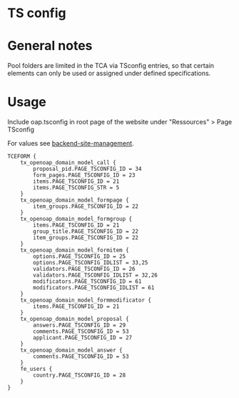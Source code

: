 # TS config

# General notes

Pool folders are limited in the TCA via TSconfig entries, so that certain elements can only be used or assigned under defined specifications.

# Usage

Include oap.tsconfig in root page of the website under "Ressources" > Page TSconfig

For values see [backend-site-management](../configuration/backend-site-management.md).

```typo3_typoscript
TCEFORM {
    tx_openoap_domain_model_call {
        proposal_pid.PAGE_TSCONFIG_ID = 34
        form_pages.PAGE_TSCONFIG_ID = 23
        items.PAGE_TSCONFIG_ID = 21
        items.PAGE_TSCONFIG_STR = 5
    }
    tx_openoap_domain_model_formpage {
        item_groups.PAGE_TSCONFIG_ID = 22
    }
    tx_openoap_domain_model_formgroup {
        items.PAGE_TSCONFIG_ID = 21
        group_title.PAGE_TSCONFIG_ID = 22
        item_groups.PAGE_TSCONFIG_ID = 22
    }
    tx_openoap_domain_model_formitem {
        options.PAGE_TSCONFIG_ID = 25
        options.PAGE_TSCONFIG_IDLIST = 33,25
        validators.PAGE_TSCONFIG_ID = 26
        validators.PAGE_TSCONFIG_IDLIST = 32,26
        modificators.PAGE_TSCONFIG_ID = 61
        modificators.PAGE_TSCONFIG_IDLIST = 61
    }
    tx_openoap_domain_model_formmodificator {
        items.PAGE_TSCONFIG_ID = 21
    }
    tx_openoap_domain_model_proposal {
        answers.PAGE_TSCONFIG_ID = 29
        comments.PAGE_TSCONFIG_ID = 53
        applicant.PAGE_TSCONFIG_ID = 27
    }
    tx_openoap_domain_model_answer {
        comments.PAGE_TSCONFIG_ID = 53
    }
    fe_users {
        country.PAGE_TSCONFIG_ID = 28
    }
}

```

